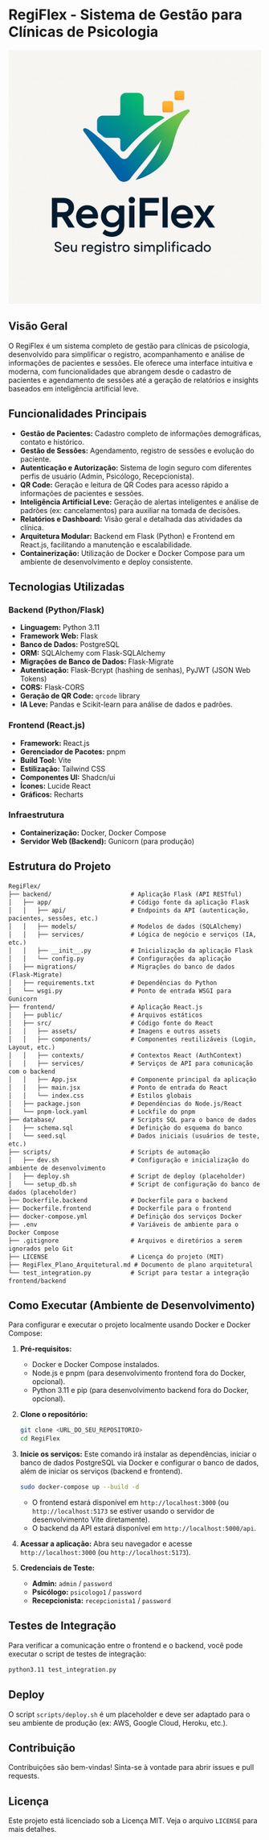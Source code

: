 # RegiFlex - Sistema de Gestão para Clínicas de Psicologia

![RegiFlex Logo](frontend/src/assets/regiflex-logo.jpg)

## Visão Geral

O RegiFlex é um sistema completo de gestão para clínicas de psicologia, desenvolvido para simplificar o registro, acompanhamento e análise de informações de pacientes e sessões. Ele oferece uma interface intuitiva e moderna, com funcionalidades que abrangem desde o cadastro de pacientes e agendamento de sessões até a geração de relatórios e insights baseados em inteligência artificial leve.

## Funcionalidades Principais

- **Gestão de Pacientes:** Cadastro completo de informações demográficas, contato e histórico.
- **Gestão de Sessões:** Agendamento, registro de sessões e evolução do paciente.
- **Autenticação e Autorização:** Sistema de login seguro com diferentes perfis de usuário (Admin, Psicólogo, Recepcionista).
- **QR Code:** Geração e leitura de QR Codes para acesso rápido a informações de pacientes e sessões.
- **Inteligência Artificial Leve:** Geração de alertas inteligentes e análise de padrões (ex: cancelamentos) para auxiliar na tomada de decisões.
- **Relatórios e Dashboard:** Visão geral e detalhada das atividades da clínica.
- **Arquitetura Modular:** Backend em Flask (Python) e Frontend em React.js, facilitando a manutenção e escalabilidade.
- **Containerização:** Utilização de Docker e Docker Compose para um ambiente de desenvolvimento e deploy consistente.

## Tecnologias Utilizadas

### Backend (Python/Flask)

- **Linguagem:** Python 3.11
- **Framework Web:** Flask
- **Banco de Dados:** PostgreSQL
- **ORM:** SQLAlchemy com Flask-SQLAlchemy
- **Migrações de Banco de Dados:** Flask-Migrate
- **Autenticação:** Flask-Bcrypt (hashing de senhas), PyJWT (JSON Web Tokens)
- **CORS:** Flask-CORS
- **Geração de QR Code:** `qrcode` library
- **IA Leve:** Pandas e Scikit-learn para análise de dados e padrões.

### Frontend (React.js)

- **Framework:** React.js
- **Gerenciador de Pacotes:** pnpm
- **Build Tool:** Vite
- **Estilização:** Tailwind CSS
- **Componentes UI:** Shadcn/ui
- **Ícones:** Lucide React
- **Gráficos:** Recharts

### Infraestrutura

- **Containerização:** Docker, Docker Compose
- **Servidor Web (Backend):** Gunicorn (para produção)

## Estrutura do Projeto

```
RegiFlex/
├── backend/                      # Aplicação Flask (API RESTful)
│   ├── app/                      # Código fonte da aplicação Flask
│   │   ├── api/                  # Endpoints da API (autenticação, pacientes, sessões, etc.)
│   │   ├── models/               # Modelos de dados (SQLAlchemy)
│   │   ├── services/             # Lógica de negócio e serviços (IA, etc.)
│   │   ├── __init__.py           # Inicialização da aplicação Flask
│   │   └── config.py             # Configurações da aplicação
│   ├── migrations/               # Migrações do banco de dados (Flask-Migrate)
│   ├── requirements.txt          # Dependências do Python
│   └── wsgi.py                   # Ponto de entrada WSGI para Gunicorn
├── frontend/                     # Aplicação React.js
│   ├── public/                   # Arquivos estáticos
│   ├── src/                      # Código fonte do React
│   │   ├── assets/               # Imagens e outros assets
│   │   ├── components/           # Componentes reutilizáveis (Login, Layout, etc.)
│   │   ├── contexts/             # Contextos React (AuthContext)
│   │   ├── services/             # Serviços de API para comunicação com o backend
│   │   ├── App.jsx               # Componente principal da aplicação
│   │   ├── main.jsx              # Ponto de entrada do React
│   │   └── index.css             # Estilos globais
│   ├── package.json              # Dependências do Node.js/React
│   └── pnpm-lock.yaml            # Lockfile do pnpm
├── database/                     # Scripts SQL para o banco de dados
│   ├── schema.sql                # Definição do esquema do banco
│   └── seed.sql                  # Dados iniciais (usuários de teste, etc.)
├── scripts/                      # Scripts de automação
│   ├── dev.sh                    # Configuração e inicialização do ambiente de desenvolvimento
│   ├── deploy.sh                 # Script de deploy (placeholder)
│   └── setup_db.sh               # Script de configuração do banco de dados (placeholder)
├── Dockerfile.backend            # Dockerfile para o backend
├── Dockerfile.frontend           # Dockerfile para o frontend
├── docker-compose.yml            # Definição dos serviços Docker
├── .env                          # Variáveis de ambiente para o Docker Compose
├── .gitignore                    # Arquivos e diretórios a serem ignorados pelo Git
├── LICENSE                       # Licença do projeto (MIT)
├── RegiFlex_Plano_Arquitetural.md # Documento de plano arquitetural
└── test_integration.py           # Script para testar a integração frontend/backend
```

## Como Executar (Ambiente de Desenvolvimento)

Para configurar e executar o projeto localmente usando Docker e Docker Compose:

1.  **Pré-requisitos:**
    *   Docker e Docker Compose instalados.
    *   Node.js e pnpm (para desenvolvimento frontend fora do Docker, opcional).
    *   Python 3.11 e pip (para desenvolvimento backend fora do Docker, opcional).

2.  **Clone o repositório:**
    ```bash
    git clone <URL_DO_SEU_REPOSITORIO>
    cd RegiFlex
    ```

3.  **Inicie os serviços:**
    Este comando irá instalar as dependências, iniciar o banco de dados PostgreSQL via Docker e configurar o banco de dados, além de iniciar os serviços (backend e frontend).
    ```bash
    sudo docker-compose up --build -d
    ```
    *   O frontend estará disponível em `http://localhost:3000` (ou `http://localhost:5173` se estiver usando o servidor de desenvolvimento Vite diretamente).
    *   O backend da API estará disponível em `http://localhost:5000/api`.

5.  **Acessar a aplicação:**
    Abra seu navegador e acesse `http://localhost:3000` (ou `http://localhost:5173`).

6.  **Credenciais de Teste:**
    *   **Admin:** `admin` / `password`
    *   **Psicólogo:** `psicologo1` / `password`
    *   **Recepcionista:** `recepcionista1` / `password`

## Testes de Integração

Para verificar a comunicação entre o frontend e o backend, você pode executar o script de testes de integração:

```bash
python3.11 test_integration.py
```

## Deploy

O script `scripts/deploy.sh` é um placeholder e deve ser adaptado para o seu ambiente de produção (ex: AWS, Google Cloud, Heroku, etc.).

## Contribuição

Contribuições são bem-vindas! Sinta-se à vontade para abrir issues e pull requests.

## Licença

Este projeto está licenciado sob a Licença MIT. Veja o arquivo `LICENSE` para mais detalhes.


